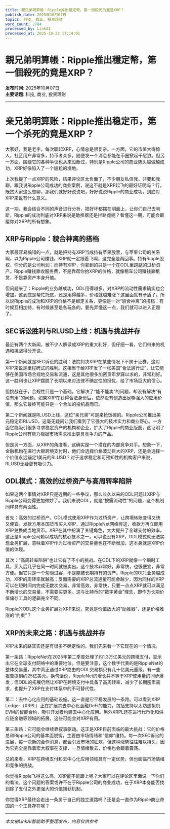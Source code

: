 ```yaml
---
title: 親兄弟明算帳：Ripple推出穩定幣，第一個殺死的竟是XRP？
publish_date: 2025年10月07日
topics: 科技, 商业, 投资理财
word_count: 2704
processed_by: LinkAI
processed_at: 2025-10-23 17:14:01
---
```


# 親兄弟明算帳：Ripple推出穩定幣，第一個殺死的竟是XRP？

**发布时间**: 2025年10月07日  
**主要话题**: 科技, 商业, 投资理财

---

# 亲兄弟明算账：Ripple推出稳定币，第一个杀死的竟是XRP？

大家好，我是老李。每次聊起XRP，心情总是很复杂。一方面，它的市值大得惊人，社区用户非常多，持币者众多，随便发一个消息都能在币圈掀起千层浪。但另一方面，围绕它的各种争议也从来没断过，特别是Ripple公司的商业势头越做越成功，XRP好像陷入了一个尴尬的境地。

上次我提了一点XRP的风险，结果评论区太负面了，不少朋友私信我，非要和我聊，跟我说Ripple公司成功的商业案例，说这不就是XRP起飞的最好证明吗？行，既然大家这么想聊，那我们就好好说说吧，好好说说Ripple的商业成功，到底对XRP来说有什么意义。

这一期，我会结合不同的声音进行分析，把好坏都摆在明面上，让你们自己去判断，Ripple的成功到底对XRP来说是助推器还是拦路虎呢？看懂这一期，可能会颠覆你对XRP的所有想象。

## XRP与Ripple：貌合神离的搭档

大家最容易搞错的一点，就是把持有XRP当成持有苹果股票，与苹果公司的关系啊，以为Ripple公司赚钱，XRP就一定跟着飞啊，这完全是两回事。持有Ripple股权，你分的是公司利润；而持有XRP，你拿到的只是一个在ODL里跑腿的过桥资产。Ripple赚钱靠收服务费，不是靠帮你抬XRP的价格，就像租车公司赚钱靠租赁，不是靠资产本身升值。

但问题来了：Ripple的业务越成功，ODL用得越多，对XRP的流动性需求确实也会增加，这到底是帮忙托底，还是用得越多，价格就越难涨？这里面就有矛盾了。所以说Ripple的成功和XRP的价格不是绑定关系，更像是一对“貌合神离”的搭档：有时候互相加持，有时候甚至是各玩各的。要先弄懂这一点，我们就可以进入正题了。

## SEC诉讼胜利与RLUSD上线：机遇与挑战并存

最近有两个大新闻，被不少人解读成XRP的重大利好，但仔细一看，它们带来的机遇和挑战得分开说。

第一个新闻就是SEC诉讼的胜利：法院判决XRP在某些情况下不属于证券，这对XRP来说是里程碑式的胜利。这相当于给XRP发了一张美国“合法通行证”，让它能够在美国市场合规地交易和流通，这是其他很多加密货币梦寐以求的，非常利好。这一胜利也让XRP摆脱了长期以来对法律不确定性的担忧，给了市场巨大的信心。

但挑战在于，合规性只是一个基础，它解决了“能不能卖”的问题，却没有解决“有没有用”的问题。如果XRP在获得合法身份后，依然没有创造出足够强大的应用价值，那么它最终可能只是一个合法的投机品而已。

第二个新闻就是RLUSD上线，这位“亲兄弟”可是来抢饭碗的。Ripple公司推出美元稳定币RLUSD，这毫无疑问让我们看到了它强大的技术实力和商业野心。一方面它能吸引很多寻求稳定资产的机构和企业，扩大了Ripple的商业版图，这证明了Ripple公司有能力根据市场需求推出更具竞争力的产品。

但是另一方面，从XRP的角度看，这确实是一个潜在的内部竞争对手。想象一下，金融机构在进行大额跨境支付时，他们会选择价格波动巨大的XRP，还是会选择一个价值永远锚定1美元的RLUSD？对于追求稳定和可预知性的机构客户来说，RLUSD无疑更有吸引力。

## ODL模式：高效的过桥资产与高周转率陷阱

如果这两个事情对XRP只是近期的一些争议，那么长久以来的ODL问题让XRP与Ripple公司变得更加微妙了。我们来说ODL，就是“按需流动性”的问题，这个机制同样具有两面性。

首先：高效的过桥资产。ODL模式使用XRP作为过桥资产，让跨境转账变得又快又便宜。发款方用本国货币买入XRP，通过RippleNet网络传送，收款方再立即用XRP兑换成当地货币。XRP在其中扮演了关键角色，大大提升了全球支付的效率。这正是Ripple公司赖以成功的核心技术之一，可以说没有XRP，ODL模式就无法实现业务扩展，意味着XRP作为过桥资产的交易量也在不断增加，这本身就是XRP价值的体现。

其次：“高周转率陷阱”也让它有了不小的挑战。在ODL下的XRP就像一个瞬时工具，买入后几乎在同一时间就被卖出。这个技术非常好，非常快，也很便宜，非常方便。但它只是一个匆匆过客，不是能被长期持有的资产。Ripple的ODL业务越成功，XRP的周转率就越高；反而需要的XRP总流通量可能会越少，因为同样的XRP可以在短时间内完成无数次交易，非常高效，非常快，只要一点点XRP就可以满足不断增长的交易量，不需要买更多。这与比特币的“数字黄金”理念，即作为长期价值储存工具的逻辑完全不同。

Ripple的ODL这个业务扩展对XRP来说，究竟是价值放大的“助推器”，还是价格难涨的“约束”？

## XRP的未来之路：机遇与挑战并存

XRP未来的路其实还是有很多不确定性的。我们先来看一下它现在的一个情况。

第一条路：RippleNet在2025年第二季度处理了约1.3万亿美元的跨境支付，显示出它在全球支付网络中的重要地位。但是要注意，这个数字代表的是RippleNet的整体交易量，其中真正通过XRP路由的ODL交易额只有几十亿美元量级，有一些报告提到约25亿美元。换句话说，RippleNet的增长并不等于XRP使用量的同步爆发；但ODL的拓展仍然让XRP在跨境支付中具备了高周转率，减少了长期囤币需求，也提升了XRP在支付体系中的不可替代性。

第二：去中心化应用的基础设施。这一直是它平稳发展的一条路。可以看到XRP Ledger（XRPL）正在扩展其去中心化金融DeFi的能力，包括支持以太坊虚拟机EVM的智能合约，吸引开发者构建去中心化应用。另外XRPL还在进行代币化和供应链金融等领域的拓展，这些可能会对XRP有用。

第三条路：它可能会继续靠叙事驱动。这正是XRP目前面临的最大挑战：它的价格总和Ripple公司的基本面脱钩，主要由市场情绪和“信仰”维持。每一次SEC诉讼的进展，每一次新的合作消息，都会引发市场的狂欢，但这种涨势往往难以持久，因为它完全是靠着宏大叙事在支撑，一旦情绪散去，价格也会跟着震荡。

总的来看，XRP在跨境支付和去中心化应用领域具有一定优势，但也面临市场情绪和竞争的挑战。

你觉得Ripple飞得这么高，XRP能不能跟上呢？大家可以在评论区里面说一下你们的看法。这个问题的答案或许不在于Ripple公司的商业成功，在于XRP本身能否找到除了支付之外更强大的价值捕获机制。

你觉得XRP最终会走出一条属于自己的独立道路吗？还是会一直作为Ripple商业帝国的一个工具存在呢？


---

*本文由LinkAI智能助手整理发布，内容仅供参考*
